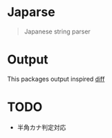 # Japarse
> Japanese string parser

# Output
This packages output inspired [diff](https://www.npmjs.com/package/diff)


# TODO
- 半角カナ判定対応
